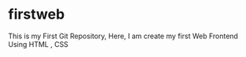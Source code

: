 # firstweb
This is my First Git Repository, Here, I am create my first Web Frontend Using HTML  , CSS
